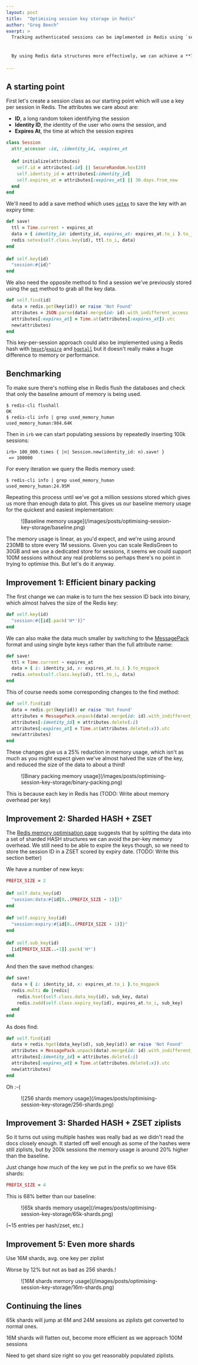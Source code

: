 ```yaml
---
layout: post
title:  "Optimising session key storage in Redis"
author: "Greg Beech"
exerpt: >
  Tracking authenticated sessions can be implemented in Redis using `setex` with some serialized JSON. It works pretty well until you have to cope with millions, or even tens of millions of sessions where the memory usage and performance can suffer.


  By using Redis data structures more effectively, we can achieve a **70% reduction** in memory usage as well as a **HOW MUCH?%** performance improvement.

---
```


## A starting point

First let's create a session class as our starting point which will use a key per session in Redis. The attributes we care about are:

- **ID**, a long random token identifying the session
- **Identity ID**, the identity of the user who owns the session, and
- **Expires At**, the time at which the session expires


```ruby
class Session
  attr_accessor :id, :identity_id, :expires_at

  def initialize(attributes)
    self.id = attributes[:id] || SecureRandom.hex(20)
    self.identity_id = attributes[:identity_id]
    self.expires_at = attributes[:expires_at] || 30.days.from_now
  end
end
```

We'll need to add a save method which uses [`setex`](http://redis.io/commands/SETEX) to save the key with an expiry time:

```ruby
def save!
  ttl = Time.current - expires_at
  data = { identity_id: identity_id, expires_at: expires_at.to_i }.to_json
  redis.setex(self.class.key(id), ttl.to_i, data)
end

def self.key(id)
  "session:#{id}"
end
```

We also need the opposite method to find a session we've previously stored using the [`get`](http://redis.io/commands/GET) method to grab all the key data.

```ruby
def self.find(id)
  data = redis.get(key(id)) or raise 'Not Found'
  attributes = JSON.parse(data).merge(id: id).with_indifferent_access
  attributes[:expires_at] = Time.at(attributes[:expires_at]).utc
  new(attributes)
end
```

This key-per-session approach could also be implemented using a Redis hash with [`hmset`](http://redis.io/commands/HMSET)/[`expire`](http://redis.io/commands/EXPIRE) and [`hgetall`](http://redis.io/commands/HGETALL) but it doesn't really make a huge difference to memory or performance.

## Benchmarking

To make sure there's nothing else in Redis flush the databases and check that only the baseline amount of memory is being used.

```
$ redis-cli flushall
OK
$ redis-cli info | grep used_memory_human
used_memory_human:984.64K
```

Then in `irb` we can start populating sessions by repeatedly inserting 100k sessions:

```
irb> 100_000.times { |n| Session.new(identity_id: n).save! }
 => 100000
```

For every iteration we query the Redis memory used:

```
$ redis-cli info | grep used_memory_human
used_memory_human:24.95M
```

Repeating this process until we've got a million sessions stored which gives us more than enough data to plot. This gives us our baseline memory usage for the quickest and easiest implementation:

<figure>
![Baseline memory usage](/images/posts/optimising-session-key-storage/baseline.png)
</figure>

The memory usage is linear, as you'd expect, and we're using around 230MB to store every 1M sessions. Given you can scale RedisGreen to 30GB and we use a dedicated store for sessions, it seems we could support 100M sessions without any real problems so perhaps there's no point in trying to optimise this. But let's do it anyway.

## Improvement 1: Efficient binary packing

The first change we can make is to turn the hex session ID back into binary, which almost halves the size of the Redis key:

```ruby
def self.key(id)
  "session:#{[id].pack('H*')}"
end
```

We can also make the data much smaller by switching to the [MessagePack](http://msgpack.org/index.html) format and using single byte keys rather than the full attribute name:

```ruby
def save!
  ttl = Time.current - expires_at
  data = { i: identity_id, x: expires_at.to_i }.to_msgpack
  redis.setex(self.class.key(id), ttl.to_i, data)
end
```

This of course needs some corresponding changes to the find method:

```ruby
def self.find(id)
  data = redis.get(key(id)) or raise 'Not Found'
  attributes = MessagePack.unpack(data).merge(id: id).with_indifferent_access
  attributes[:identity_id] = attributes.delete(:i)
  attributes[:expires_at] = Time.at(attributes.delete(:x)).utc
  new(attributes)
end
```

These changes give us a 25% reduction in memory usage, which isn't as much as you might expect given we've almost halved the size of the key, and reduced the size of the data to about a third!

<figure>
![Binary packing memory usage](/images/posts/optimising-session-key-storage/binary-packing.png)
</figure>

This is because each key in Redis has (TODO: Write about memory overhead per key)

## Improvement 2: Sharded HASH + ZSET

The [Redis memory optimisation page](http://redis.io/topics/memory-optimization) suggests that by splitting the data into a set of sharded HASH structures we can avoid the per-key memory overhead. We still need to be able to expire the keys though, so we need to store the session ID in a ZSET scored by expiry date. (TODO: Write this section better)

We have a number of new keys:

```ruby
PREFIX_SIZE = 2

def self.data_key(id)
  "session:data:#{id[0..(PREFIX_SIZE - 1)]}"
end

def self.expiry_key(id)
  "session:expiry:#{id[0..(PREFIX_SIZE - 1)]}"
end

def self.sub_key(id)
  [id[PREFIX_SIZE..-1]].pack('H*')
end
```

And then the save method changes:

```ruby
def save!
  data = { i: identity_id, x: expires_at.to_i }.to_msgpack
  redis.multi do |redis|
    redis.hset(self.class.data_key(id), sub_key, data)
    redis.zadd(self.class.expiry_key(id), expires_at.to_i, sub_key)
  end
end
```

As does find:

```ruby
def self.find(id)
  data = redis.hget(data_key(id), sub_key(id)) or raise 'Not Found'
  attributes = MessagePack.unpack(data).merge(id: id).with_indifferent_access
  attributes[:identity_id] = attributes.delete(:i)
  attributes[:expires_at] = Time.at(attributes.delete(:x)).utc
  new(attributes)
end
```

Oh :-(

<figure>
![256 shards memory usage](/images/posts/optimising-session-key-storage/256-shards.png)
</figure>

## Improvement 3: Sharded HASH + ZSET ziplists

So it turns out using multiple hashes was really bad as we didn't read the docs closely enough. It started off well enough as some of the hashes were still ziplists, but by 200k sessions the memory usage is around 20% higher than the baseline.

Just change how much of the key we put in the prefix so we have 65k shards:

```ruby
PREFIX_SIZE = 4
```

This is 68% better than our baseline:

<figure>
![65k shards memory usage](/images/posts/optimising-session-key-storage/65k-shards.png)
</figure>

 (~15 entries per hash/zset, etc.)

## Improvement 5: Even more shards

Use 16M shards, avg. one key per ziplist

Worse by 12% but not as bad as 256 shards.!

<figure>
![16M shards memory usage](/images/posts/optimising-session-key-storage/16m-shards.png)
</figure>

## Continuing the lines

65k shards will jump at 6M and 24M sessions as ziplists get converted to normal ones.

16M shards will flatten out, become more efficient as we approach 100M sessions

Need to get shard size right so you get reasonably populated ziplists.


